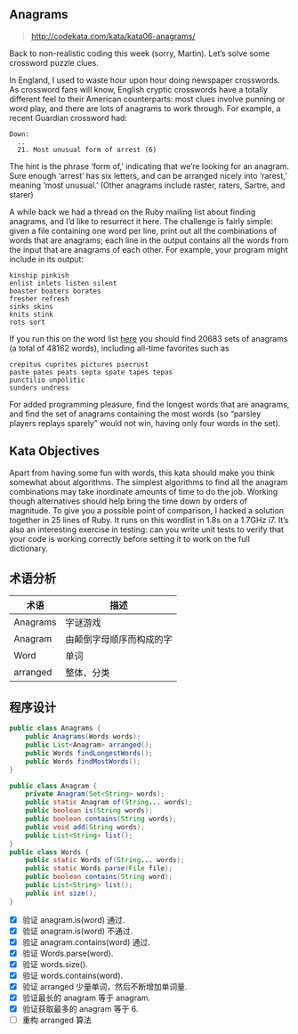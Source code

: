 ## Anagrams
> http://codekata.com/kata/kata06-anagrams/

Back to non-realistic coding this week (sorry, Martin). Let’s solve some crossword puzzle clues.

In England, I used to waste hour upon hour doing newspaper crosswords. As crossword fans will know, English cryptic crosswords have a totally different feel to their American counterparts: most clues involve punning or word play, and there are lots of anagrams to work through. For example, a recent Guardian crossword had:
```example
Down:
  ..
  21. Most unusual form of arrest (6)
```
The hint is the phrase ‘form of,’ indicating that we’re looking for an anagram. Sure enough ‘arrest’ has six letters, and can be arranged nicely into ‘rarest,’ meaning ‘most unusual.’ (Other anagrams include raster, raters, Sartre, and starer)

A while back we had a thread on the Ruby mailing list about finding anagrams, and I’d like to resurrect it here. The challenge is fairly simple: given a file containing one word per line, print out all the combinations of words that are anagrams; each line in the output contains all the words from the input that are anagrams of each other. For example, your program might include in its output:
```output
kinship pinkish
enlist inlets listen silent
boaster boaters borates
fresher refresh
sinks skins
knits stink
rots sort
```

If you run this on the word list [here](http://codekata.com/data/wordlist.txt) you should find 20683 sets of anagrams (a total of 48162 words), including all-time favorites such as
```example
crepitus cuprites pictures piecrust
paste pates peats septa spate tapes tepas
punctilio unpolitic
sunders undress
```
For added programming pleasure, find the longest words that are anagrams, and find the set of anagrams containing the most words (so “parsley players replays sparely” would not win, having only four words in the set).

## Kata Objectives
Apart from having some fun with words, this kata should make you think somewhat about algorithms. The simplest algorithms to find all the anagram combinations may take inordinate amounts of time to do the job. Working though alternatives should help bring the time down by orders of magnitude. To give you a possible point of comparison, I hacked a solution together in 25 lines of Ruby. It runs on this wordlist in 1.8s on a 1.7GHz i7. It’s also an interesting exercise in testing: can you write unit tests to verify that your code is working correctly before setting it to work on the full dictionary.

## 术语分析
|术语|描述|
|----|----|
|Anagrams|字谜游戏|
|Anagram|由颠倒字母顺序而构成的字|
|Word|单词|
|arranged|整体、分类|

## 程序设计 
```java
public class Anagrams {
    public Anagrams(Words words);
    public List<Anagram> arranged();
    public Words findLongestWords();
    public Words findMostWords();
}

public class Anagram {
    private Anagram(Set<String> words);
    public static Anagram of(String... words);
    public boolean is(String words);
    public boolean contains(String words);
    public void add(String words);
    public List<String> list();
}
public class Words {
    public static Words of(String... words);
    public static Words parse(File file);
    public boolean contains(String word);
    public List<String> list();
    public int size();
}
```
- [x] 验证 anagram.is(word) 通过.
- [x] 验证 anagram.is(word) 不通过.
- [x] 验证 anagram.contains(word) 通过.
- [x] 验证 Words.parse(word).
- [x] 验证 words.size().
- [x] 验证 words.contains(word).
- [x] 验证 arranged 少量单词，然后不断增加单词量.
- [x] 验证最长的 anagram 等于 anagram.
- [x] 验证获取最多的 anagram 等于 6.
- [ ] 重构 arranged 算法
